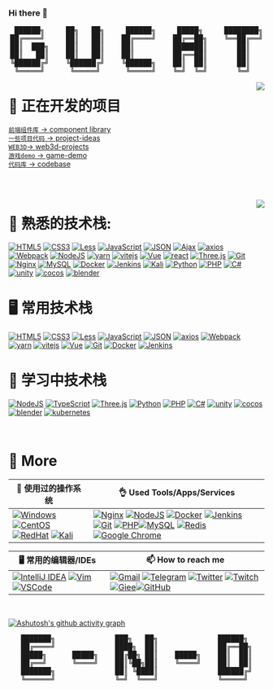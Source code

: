 ### Hi there 👋

<pre align="center">
 ██████╗     ██╗   ██╗     ██████╗     █████╗     ████████╗
██╔════╝     ██║   ██║    ██╔════╝    ██╔══██╗    ╚══██╔══╝
██║  ███╗    ██║   ██║    ██║         ███████║       ██║   
██║   ██║    ██║   ██║    ██║         ██╔══██║       ██║   
╚██████╔╝    ╚██████╔╝    ╚██████╗    ██║  ██║       ██║   
 ╚═════╝      ╚═════╝      ╚═════╝    ╚═╝  ╚═╝       ╚═╝   
</pre>

<a href="https://github.com/qblyxs">
  <img align="right" src="https://github-readme-stats-two-theta-93.vercel.app/api?username=qblyxs&show_icons=true&theme=dracula&include_all_commits=true&count_private=true" />
</a>

# 🔭 正在开发的项目
[`前端组件库` -> component library](https://github.com/qblyxs/gucat-component)  
[`一些项目代码` -> project-ideas](https://github.com/qblyxs/project-ideas)  
[`WEB3D`-> web3d-projects](https://github.com/qblyxs/gucat-three)  
[`游戏demo` -> game-demo](https://github.com/qblyxs/game-demo)  
[`代码库` -> codebase](https://github.com/qblyxs/gucat-codebase)  

<br><br>

<a href="https://github.com/qblyxs">
<img align="right" src="https://github-readme-stats-two-theta-93.vercel.app/api/top-langs/?username=qblyxs&theme=dark&layout=compact&langs_count=10" />
</a>

# 🚀 熟悉的技术栈:
[![HTML5](https://img.shields.io/badge/HTML5-%23E34F26.svg?style=for-the-badge&logo=html5&logoColor=white)](https://www.w3.org/)
[![CSS3](https://img.shields.io/badge/CSS3-%231572B6.svg?style=for-the-badge&logo=css3&logoColor=white)](https://www.w3.org/)
[![Less](https://img.shields.io/badge/Less-%231572B6.svg?style=for-the-badge&logo=less&logoColor=white)](https://less.bootcss.com/)
[![JavaScript](https://img.shields.io/badge/JavaScript-%23323330.svg?style=for-the-badge&logo=javascript&logoColor=%23F7DF1E)](https://wikipedia.org/wiki/JavaScript)
[![JSON](https://img.shields.io/badge/JSON-%23323330.svg?style=for-the-badge&logo=json&logoColor=%23F7DF1E)](http://www.json.org.cn/)
[![Ajax](https://img.shields.io/badge/Ajax-%23323330.svg?style=for-the-badge&logo=ajax&logoColor=%23F7DF1E)](https://www.w3.org/)
[![axios](https://img.shields.io/badge/axios-%23323330.svg?style=for-the-badge&logo=axios&logoColor=%23F7DF1E)](https://axios-http.com/)
[![Webpack](https://img.shields.io/badge/webpack-%23F05033.svg?style=for-the-badge&logo=webpack&logoColor=white)](https://webpack.docschina.org/)
[![NodeJS](https://img.shields.io/badge/Node.js-6DA55F?style=for-the-badge&logo=node.js&logoColor=white)](https://nodejs.org/)
[![yarn](https://img.shields.io/badge/yarn-%23F05033.svg?style=for-the-badge&logo=yarn&logoColor=white)](https://www.yarnpkg.cn/)
[![vitejs](https://img.shields.io/badge/vitejs-%23F05033.svg?style=for-the-badge&logo=vitejs&logoColor=white)](https://vitejs.cn/)
[![Vue](https://img.shields.io/badge/Vue-%23323330.svg?style=for-the-badge&logo=vue.js&logoColor=%23F7DF1E)](https://cn.vuejs.org/)
[![react](https://img.shields.io/badge/react-%23323330.svg?style=for-the-badge&logo=react&logoColor=%23F7DF1E)](https://reactjs.org/)
[![Three.js](https://img.shields.io/badge/Three.js-%23323330.svg?style=for-the-badge&logo=three.js&logoColor=%23F7DF1E)](https://threejs.org/)
[![Git](https://img.shields.io/badge/git-%23F05033.svg?style=for-the-badge&logo=git&logoColor=white)](https://git-scm.com/) 
[![Nginx](https://img.shields.io/badge/Nginx-%23323330.svg?style=for-the-badge&logo=nginx&logoColor=%23F7DF1E)](http://nginx.org/)
[![MySQL](https://img.shields.io/badge/mysql-%2300f.svg?style=for-the-badge&logo=mysql&logoColor=white)](https://www.mysql.com/) 
[![Docker](https://img.shields.io/badge/Docker-%23323330.svg?style=for-the-badge&logo=docker&logoColor=%23F7DF1E)](https://hub.docker.com/)
[![Jenkins](https://img.shields.io/badge/Jenkins-%23323330.svg?style=for-the-badge&logo=jenkins&logoColor=%23F7DF1E)](https://www.jenkins.io/)
[![Kali](https://img.shields.io/badge/Kali-268BEE?style=for-the-badge&logo=kalilinux&logoColor=white)](https://www.kali.org/) 
[![Python](https://img.shields.io/badge/python-3670A0?style=for-the-badge&logo=python&logoColor=ffdd54)](https://www.python.org/)
[![PHP](https://img.shields.io/badge/PHP-%23777BB4.svg?style=for-the-badge&logo=php&logoColor=white)](https://www.php.net/)
[![C#](https://img.shields.io/badge/C%23-%23239120.svg?style=for-the-badge&logo=c-sharp&logoColor=white)](https://docs.microsoft.com/dotnet/csharp/)
[![unity](https://img.shields.io/badge/unity-%23777BB4.svg?style=for-the-badge&logo=unity&logoColor=white)](https://unity.com/)
[![cocos](https://img.shields.io/badge/cocos-%23777BB4.svg?style=for-the-badge&logo=cocos&logoColor=white)](https://www.cocos.com/)
[![blender](https://img.shields.io/badge/blender-%23777BB4.svg?style=for-the-badge&logo=blender&logoColor=white)](https://www.blender.org/)

# 🖥️ 常用技术栈
[![HTML5](https://img.shields.io/badge/HTML5-%23E34F26.svg?style=for-the-badge&logo=html5&logoColor=white)](https://www.w3.org/)
[![CSS3](https://img.shields.io/badge/CSS3-%231572B6.svg?style=for-the-badge&logo=css3&logoColor=white)](https://www.w3.org/)
[![Less](https://img.shields.io/badge/Less-%231572B6.svg?style=for-the-badge&logo=less&logoColor=white)](https://less.bootcss.com/)
[![JavaScript](https://img.shields.io/badge/JavaScript-%23323330.svg?style=for-the-badge&logo=javascript&logoColor=%23F7DF1E)](https://wikipedia.org/wiki/JavaScript)
[![JSON](https://img.shields.io/badge/JSON-%23323330.svg?style=for-the-badge&logo=json&logoColor=%23F7DF1E)](http://www.json.org.cn/)
[![axios](https://img.shields.io/badge/axios-%23323330.svg?style=for-the-badge&logo=axios&logoColor=%23F7DF1E)](https://axios-http.com/)
[![Webpack](https://img.shields.io/badge/webpack-%23F05033.svg?style=for-the-badge&logo=webpack&logoColor=white)](https://webpack.docschina.org/)
[![yarn](https://img.shields.io/badge/yarn-%23F05033.svg?style=for-the-badge&logo=yarn&logoColor=white)](https://www.yarnpkg.cn/)
[![vitejs](https://img.shields.io/badge/vitejs-%23F05033.svg?style=for-the-badge&logo=vitejs&logoColor=white)](https://vitejs.cn/)
[![Vue](https://img.shields.io/badge/Vue-%23323330.svg?style=for-the-badge&logo=vue.js&logoColor=%23F7DF1E)](https://cn.vuejs.org/)
[![Git](https://img.shields.io/badge/git-%23F05033.svg?style=for-the-badge&logo=git&logoColor=white)](https://git-scm.com/) 
[![Docker](https://img.shields.io/badge/Docker-%23323330.svg?style=for-the-badge&logo=docker&logoColor=%23F7DF1E)](https://hub.docker.com/)
[![Jenkins](https://img.shields.io/badge/Jenkins-%23323330.svg?style=for-the-badge&logo=jenkins&logoColor=%23F7DF1E)](https://www.jenkins.io/)

# 🌱 学习中技术栈
[![NodeJS](https://img.shields.io/badge/Node.js-6DA55F?style=for-the-badge&logo=node.js&logoColor=white)](https://nodejs.org/)
[![TypeScript](https://img.shields.io/badge/typescript-%23007ACC.svg?style=for-the-badge&logo=typescript&logoColor=white)](https://www.typescriptlang.org/)
[![Three.js](https://img.shields.io/badge/Three.js-%23323330.svg?style=for-the-badge&logo=three.js&logoColor=%23F7DF1E)](https://threejs.org/)
[![Python](https://img.shields.io/badge/python-3670A0?style=for-the-badge&logo=python&logoColor=ffdd54)](https://www.python.org/)
[![PHP](https://img.shields.io/badge/PHP-%23777BB4.svg?style=for-the-badge&logo=php&logoColor=white)](https://www.php.net/)
[![C#](https://img.shields.io/badge/C%23-%23239120.svg?style=for-the-badge&logo=c-sharp&logoColor=white)](https://docs.microsoft.com/dotnet/csharp/)
[![unity](https://img.shields.io/badge/unity-%23777BB4.svg?style=for-the-badge&logo=unity&logoColor=white)](https://unity.com/)
[![cocos](https://img.shields.io/badge/cocos-%23777BB4.svg?style=for-the-badge&logo=cocos&logoColor=white)](https://www.cocos.com/)
[![blender](https://img.shields.io/badge/blender-%23777BB4.svg?style=for-the-badge&logo=blender&logoColor=white)](https://www.blender.org/)
[![kubernetes](https://img.shields.io/badge/kubernetes-%23323330.svg?style=for-the-badge&logo=kubernetes&logoColor=%23F7DF1E)](https://kubernetes.io/)

<br>

# 🍞 More
|  🥩 使用过的操作系统   | 👌 Used Tools/Apps/Services  |
|  ----  | ----  |
| [![Windows](https://img.shields.io/badge/Windows-0078D6?style=for-the-badge&logo=windows&logoColor=white)](https://www.microsoft.com/windows/) [![CentOS](https://img.shields.io/badge/cent-002260?style=for-the-badge&logo=centos&logoColor=F0F0F0)](https://www.centos.org/) [![RedHat](https://img.shields.io/badge/redhat-%23323330.svg?style=for-the-badge&logo=linux&logoColor=%23F7DF1E)](https://www.redhat.com/) [![Kali](https://img.shields.io/badge/Kali-268BEE?style=for-the-badge&logo=kalilinux&logoColor=white)](https://www.kali.org/)  | [![Nginx](https://img.shields.io/badge/nginx-%23009639.svg?style=for-the-badge&logo=nginx&logoColor=white)](https://www.nginx.com/) [![NodeJS](https://img.shields.io/badge/Node.js-6DA55F?style=for-the-badge&logo=node.js&logoColor=white)](https://nodejs.org/) [![Docker](https://img.shields.io/badge/Docker-%23323330.svg?style=for-the-badge&logo=docker&logoColor=%23F7DF1E)](https://hub.docker.com/) [![Jenkins](https://img.shields.io/badge/Jenkins-%23323330.svg?style=for-the-badge&logo=jenkins&logoColor=%23F7DF1E)](https://www.jenkins.io/) [![Git](https://img.shields.io/badge/git-%23F05033.svg?style=for-the-badge&logo=git&logoColor=white)](https://git-scm.com/) [![PHP](https://img.shields.io/badge/PHP-%23777BB4.svg?style=for-the-badge&logo=php&logoColor=white)](https://www.php.net/)[![MySQL](https://img.shields.io/badge/mysql-%2300f.svg?style=for-the-badge&logo=mysql&logoColor=white)](https://www.mysql.com/) [![Redis](https://img.shields.io/badge/redis-%23DD0031.svg?style=for-the-badge&logo=redis&logoColor=white)](https://redis.io/) [![Google Chrome](https://img.shields.io/badge/Chrome-4285F4?style=for-the-badge&logo=GoogleChrome&logoColor=white)](https://www.google.com/chrome/) |

|  🖥️ 常用的编辑器/IDEs | 📫 How to reach me |
|  ----  | ---- |
| [![IntelliJ IDEA](https://img.shields.io/badge/IDEA-000000.svg?style=for-the-badge&logo=intellij-idea&logoColor=white)](https://www.jetbrains.com/idea/) [![Vim](https://img.shields.io/badge/VIM-%2311AB00.svg?style=for-the-badge&logo=vim&logoColor=white)](https://www.vim.org/) [![VSCode](https://img.shields.io/badge/Visual%20Studio%20Code-0078d7.svg?style=for-the-badge&logo=visual-studio-code&logoColor=white)](https://code.visualstudio.com/) | [![Gmail](https://img.shields.io/badge/gucat@gucat.cn-D14836?style=for-the-badge&logo=gmail&logoColor=white)](mailto:gucat@gucat.cn) [![Telegram](https://img.shields.io/badge/@qblyxs-2CA5E0?style=for-the-badge&logo=telegram&logoColor=white)](https://t.me/qblyxs) <!-- [![Discord](https://img.shields.io/badge/qblyxs%234908-%237289DA.svg?style=for-the-badge&logo=discord&logoColor=white)] -->[![Twitter](https://img.shields.io/badge/@CATROL18-%231DA1F2.svg?style=for-the-badge&logo=Twitter&logoColor=white)](https://twitter.com/CATROL18) [![Twitch](https://img.shields.io/badge/qblyxs-%239146FF.svg?style=for-the-badge&logo=Twitch&logoColor=white)](https://www.twitch.tv/qblyxs) [![Giee](https://img.shields.io/badge/qblyxs-%23121011.svg?style=for-the-badge&logo=gitee&logoColor=white)](https://gitee.com/qblyxs)[![GitHub](https://img.shields.io/badge/qblyxs-%23121011.svg?style=for-the-badge&logo=github&logoColor=white)](https://github.com/qblyxs)  |

<br>

[![Ashutosh's github activity graph](https://activity-graph.herokuapp.com/graph?username=qblyxs&theme=react-dark)](https://github.com/qblyxs)


<p align="center">
<pre align="center">
███████╗              ███╗   ██╗              ██████╗ 
██╔════╝              ████╗  ██║              ██╔══██╗
█████╗      █████╗    ██╔██╗ ██║    █████╗    ██║  ██║
██╔══╝      ╚════╝    ██║╚██╗██║    ╚════╝    ██║  ██║
███████╗              ██║ ╚████║              ██████╔╝
╚══════╝              ╚═╝  ╚═══╝              ╚═════╝ 
</pre>
</p>

